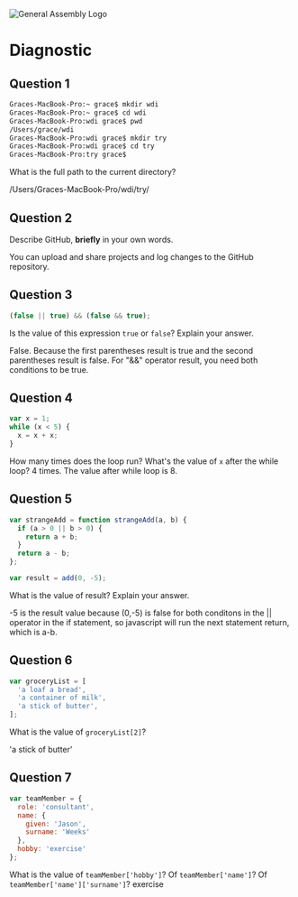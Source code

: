 ![General Assembly Logo](http://i.imgur.com/ke8USTq.png)

# Diagnostic

## Question 1

```sh
Graces-MacBook-Pro:~ grace$ mkdir wdi
Graces-MacBook-Pro:~ grace$ cd wdi
Graces-MacBook-Pro:wdi grace$ pwd
/Users/grace/wdi
Graces-MacBook-Pro:wdi grace$ mkdir try
Graces-MacBook-Pro:wdi grace$ cd try
Graces-MacBook-Pro:try grace$
```

What is the full path to the current directory?

/Users/Graces-MacBook-Pro/wdi/try/

## Question 2

Describe GitHub, **briefly** in your own words.

You can upload and share projects and log changes to the GitHub repository.

## Question 3

```js
(false || true) && (false && true);
```

Is the value of this expression `true` or `false`?  Explain your answer.

False. Because the first parentheses result is true and the second parentheses
result is false. For "&&" operator result, you need both conditions to be true.

## Question 4

```js
var x = 1;
while (x < 5) {
  x = x + x;
}
```

How many times does the loop run?  What's the value of `x` after the while loop?
4 times. The value after while loop is 8.

## Question 5

```js
var strangeAdd = function strangeAdd(a, b) {
  if (a > 0 || b > 0) {
    return a + b;
  }
  return a - b;
};

var result = add(0, -5);
```

What is the value of result?  Explain your answer.

-5 is the result value because (0,-5) is false for both conditons in the ||
operator in the if statement, so javascript will run the next statement return,
which is a-b.

## Question 6

```js
var groceryList = [
  'a loaf a bread',
  'a container of milk',
  'a stick of butter',
];
```

What is the value of `groceryList[2]`?

'a stick of butter'

## Question 7

```js
var teamMember = {
  role: 'consultant',
  name: {
    given: 'Jason',
    surname: 'Weeks'
  },
  hobby: 'exercise'
};
```

What is the value of `teamMember['hobby']`?  Of `teamMember['name']`?  Of `teamMember['name']['surname']`?
exercise
